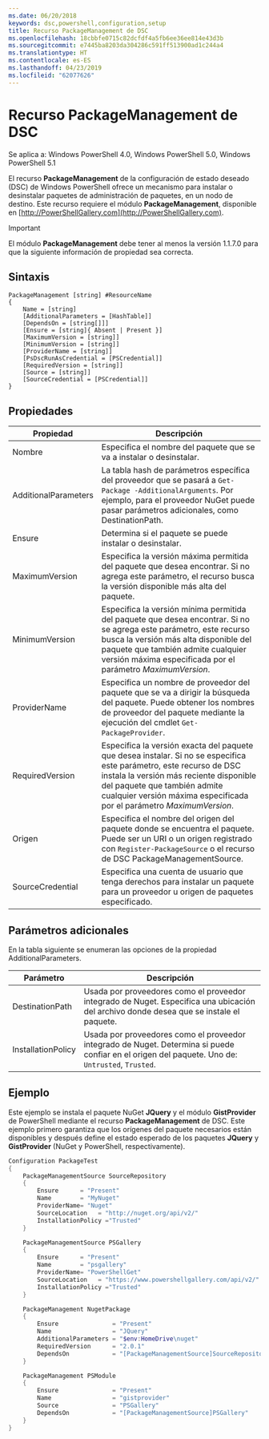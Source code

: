 ```yaml
---
ms.date: 06/20/2018
keywords: dsc,powershell,configuration,setup
title: Recurso PackageManagement de DSC
ms.openlocfilehash: 18cbbfe0715c82dcfdf4a5fb6ee36ee814e43d3b
ms.sourcegitcommit: e7445ba8203da304286c591ff513900ad1c244a4
ms.translationtype: HT
ms.contentlocale: es-ES
ms.lasthandoff: 04/23/2019
ms.locfileid: "62077626"
---
```

# <a name="dsc-packagemanagement-resource"></a>Recurso PackageManagement de DSC

Se aplica a: Windows PowerShell 4.0, Windows PowerShell 5.0, Windows PowerShell 5.1

El recurso **PackageManagement** de la configuración de estado deseado (DSC) de Windows PowerShell ofrece un mecanismo para instalar o desinstalar paquetes de administración de paquetes, en un nodo de destino. Este recurso requiere el módulo **PackageManagement**, disponible en [http://PowerShellGallery.com](http://PowerShellGallery.com).

> [!IMPORTANT]
> El módulo **PackageManagement** debe tener al menos la versión 1.1.7.0 para que la siguiente información de propiedad sea correcta.

## <a name="syntax"></a>Sintaxis

```
PackageManagement [string] #ResourceName
{
    Name = [string]
    [AdditionalParameters = [HashTable]]
    [DependsOn = [string[]]]
    [Ensure = [string]{ Absent | Present }]
    [MaximumVersion = [string]]
    [MinimumVersion = [string]]
    [ProviderName = [string]]
    [PsDscRunAsCredential = [PSCredential]]
    [RequiredVersion = [string]]
    [Source = [string]]
    [SourceCredential = [PSCredential]]
}
```

## <a name="properties"></a>Propiedades

| Propiedad | Descripción |
| --- | --- |
| Nombre| Especifica el nombre del paquete que se va a instalar o desinstalar.|
| AdditionalParameters| La tabla hash de parámetros específica del proveedor que se pasará a `Get-Package -AdditionalArguments`. Por ejemplo, para el proveedor NuGet puede pasar parámetros adicionales, como DestinationPath.|
| Ensure| Determina si el paquete se puede instalar o desinstalar.|
| MaximumVersion|Especifica la versión máxima permitida del paquete que desea encontrar. Si no agrega este parámetro, el recurso busca la versión disponible más alta del paquete.|
| MinimumVersion|Especifica la versión mínima permitida del paquete que desea encontrar. Si no se agrega este parámetro, este recurso busca la versión más alta disponible del paquete que también admite cualquier versión máxima especificada por el parámetro _MaximumVersion_.|
| ProviderName| Especifica un nombre de proveedor del paquete que se va a dirigir la búsqueda del paquete. Puede obtener los nombres de proveedor del paquete mediante la ejecución del cmdlet `Get-PackageProvider`.|
| RequiredVersion| Especifica la versión exacta del paquete que desea instalar. Si no se especifica este parámetro, este recurso de DSC instala la versión más reciente disponible del paquete que también admite cualquier versión máxima especificada por el parámetro _MaximumVersion_.|
| Origen| Especifica el nombre del origen del paquete donde se encuentra el paquete. Puede ser un URI o un origen registrado con `Register-PackageSource` o el recurso de DSC PackageManagementSource.|
| SourceCredential | Especifica una cuenta de usuario que tenga derechos para instalar un paquete para un proveedor u origen de paquetes especificado.|

## <a name="additional-parameters"></a>Parámetros adicionales

En la tabla siguiente se enumeran las opciones de la propiedad AdditionalParameters.

| Parámetro | Descripción |
| --- | --- |
| DestinationPath| Usada por proveedores como el proveedor integrado de Nuget. Especifica una ubicación del archivo donde desea que se instale el paquete.|
| InstallationPolicy| Usada por proveedores como el proveedor integrado de Nuget. Determina si puede confiar en el origen del paquete. Uno de: `Untrusted`, `Trusted`.|

## <a name="example"></a>Ejemplo

Este ejemplo se instala el paquete NuGet **JQuery** y el módulo **GistProvider** de PowerShell mediante el recurso **PackageManagement** de DSC. Este ejemplo primero garantiza que los orígenes del paquete necesarios están disponibles y después define el estado esperado de los paquetes **JQuery** y **GistProvider** (NuGet y PowerShell, respectivamente).

```powershell
Configuration PackageTest
{
    PackageManagementSource SourceRepository
    {
        Ensure      = "Present"
        Name        = "MyNuget"
        ProviderName= "Nuget"
        SourceLocation   = "http://nuget.org/api/v2/"
        InstallationPolicy ="Trusted"
    }

    PackageManagementSource PSGallery
    {
        Ensure      = "Present"
        Name        = "psgallery"
        ProviderName= "PowerShellGet"
        SourceLocation   = "https://www.powershellgallery.com/api/v2/"
        InstallationPolicy ="Trusted"
    }

    PackageManagement NugetPackage
    {
        Ensure               = "Present"
        Name                 = "JQuery"
        AdditionalParameters = "$env:HomeDrive\nuget"
        RequiredVersion      = "2.0.1"
        DependsOn            = "[PackageManagementSource]SourceRepository"
    }

    PackageManagement PSModule
    {
        Ensure               = "Present"
        Name                 = "gistprovider"
        Source               = "PSGallery"
        DependsOn            = "[PackageManagementSource]PSGallery"
    }
}
```